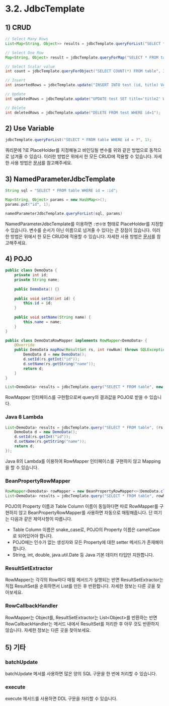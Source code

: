 # 3.2. JdbcTemplate

## 1\) CRUD

```java
// Select Many Rows
List<Map<String, Object>> results = jdbcTemplate.queryForList("SELECT * FROM table");

// Select One Row
Map<String, Object> result = jdbcTemplate.queryForMap("SELECT * FROM table");

// Select Scalar value
int count = jdbcTemplate.queryForObject("SELECT COUNT(*) FROM table", Integer.class);

// Insert
int insertedRows = jdbcTemplate.update("INSERT INTO test (id, title) VALUES (1, 'title')");

// Update
int updatedRows = jdbcTemplate.update("UPDATE test SET title='title2' WHERE id=1");

// Delete
int deletedRows = jdbcTemplate.update("DELETE FROM test WHERE id=1");
```

## 2\) Use Variable

```java
jdbcTemplate.queryForList("SELECT * FROM table WHERE id = ?", 1);
```

쿼리문에 ?로 PlaceHolder를 지정해놓고 바인딩될 변수를 위와 같은 방법으로 동적으로 넘겨줄 수 있습다. 이러한 방법은 위에서 한 모든 CRUD에 적용할 수 있습니다. 자세한 사용 방법은 [문서](https://docs.spring.io/spring-framework/docs/current/javadoc-api/org/springframework/jdbc/core/JdbcTemplate.html)를 참고해주세요.

## 3\) NamedParameterJdbcTemplate

```java
String sql = "SELECT * FROM table WHERE id = :id";

Map<String, Object> params = new HashMap<>();
params.put("id", 1);

namedParameterJdbcTemplate.queryForList(sql, params)
```

NamedParameterJdbcTemplate를 이용하면 `:변수명` 형태로 PlaceHolder를 지정할 수 있습니다. 변수를 순서가 아닌 이름으로 넘겨줄 수 있다는 큰 장점이 있습니다. 이러한 방법은 위에서 한 모든 CRUD에 적용할 수 있습니다. 자세한 사용 방법은 [문서](https://docs.spring.io/spring-framework/docs/current/javadoc-api/org/springframework/jdbc/core/namedparam/NamedParameterJdbcTemplate.html)를 참고해주세요.

## 4\) POJO

```java
public class DemoData {
    private int id;
    private String name;
    
    public DemoData() {}
    
    public void setId(int id) {
        this.id = id;
    }
    
    public void setName(String name) {
        this.name = name;
    }
}
```

```java
public class DemoDataRowMapper implements RowMapper<DemoData> {
    @Override
    public DemoData mapRow(ResultSet rs, int rowNum) throws SQLException {
        DemoData d = new DemoData();
        d.setId(rs.getInt("id"));
        d.setName(rs.getString("name"));
        return d;
    }
}
```

```java
List<DemoData> results = jdbcTemplate.query("SELECT * FROM table", new DemoDataRowMapper());
```

RowMapper 인터페이스를 구현함으로써 query의 결과값을 POJO로 받을 수 있습니다.

### Java 8 Lambda

```java
List<DemoData> results = jdbcTemplate.query("SELECT * FROM table", (rs, rowNum) -> {
    DemoData d = new DemoData();
    d.setId(rs.getInt("id"));
    d.setName(rs.getString("name"));
    return d;
});
```

Java 8의 Lambda를 이용하여 RowMapper 인터페이스를 구현하지 않고 Mapping을 할 수 있습니다.

### BeanPropertyRowMapper

```java
RowMapper<DemoData> rowMapper = new BeanPropertyRowMapper<>(DemoData.class);
List<DemoData> results = jdbcTemplate.query("SELECT * FROM table", rowMapper);
```

POJO의 Property 이름과 Table Column 이름이 동일하다면 따로 RowMapper를 구현하지 않고 BeanPropertyRowMapper를 사용하면 자동으로 매핑해줍니다. 단 여기는 다음과 같은 제약사항이 따릅니다.

* Table Column 이름은 snake\_case로, POJO의 Property 이름은 camelCase로 되어있어야 합니다.
* POJO에는 인수가 없는 생성자와 모든 Property에 대한 setter 메서드가 존재해야 합니다.
* String, int, double, java.util.Date 등 Java 기본 데이터 타입만 지원합니다.

### ResultSetExtractor

RowMapper는 각각의 Row마다 매핑 메서드가 실행되는 반면 ResultSetExtractor는 직접 ResultSet을 순회하면서 List를 만든 후 반환합니다. 자세한 정보는 다른 곳을 찾아보세요.

### RowCallbackHandler

RowMapper는 Object를, ResultSetExtractor는 List&lt;Object&gt;를 반환하는 반면 RowCallbackHandler는 메서드 내에서 ResultSet를 처리한 후 아무 것도 반환하지 않습니다. 자세한 정보는 다른 곳을 찾아보세요.

## 5\) 기타

### batchUpdate

batchUpdate 메서를 사용하면 많은 양의 SQL 구문을 한 번에 처리할 수 있습니다.

### execute

execute 메서드를 사용하면 DDL 구문을 처리할 수 있습니다.

